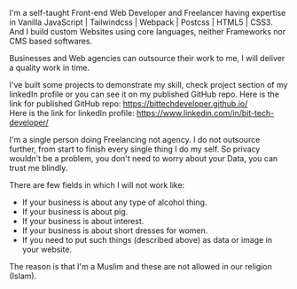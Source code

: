 I'm a self-taught Front-end Web Developer and Freelancer having expertise in
Vanilla JavaScript | Tailwindcss | Webpack | Postcss | HTML5 | CSS3.
And I build custom Websites using core languages, neither Frameworks nor CMS based softwares.

Businesses and Web agencies can outsource their work to me, I will deliver a quality work in time.

I've built some projects to demonstrate my skill, check project section of my linkedIn profile  or you can see it on my published GitHub repo.
Here is the link for published GitHub repo: https://bittechdeveloper.github.io/  
Here is the link for linkedIn profile: https://www.linkedin.com/in/bit-tech-developer/

I'm a single person doing Freelancing not agency.
I do not outsource further, from start to finish every single thing I do my self.
So privacy wouldn't be a problem, you don't need to worry about your Data, you can trust me blindly.

There are few fields in which I will not work like:

 - If your business is about any type of alcohol thing.
 - If your business is about pig.
 - If your business is about interest.
 - If your business is about short dresses for women.
 - If you need to put such things (described above) as data or image in your website.

The reason is that I'm a Muslim and these are not allowed in our religion (Islam).
